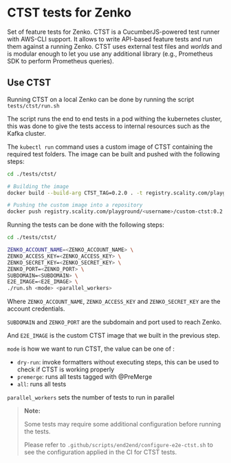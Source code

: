 # CTST tests for Zenko

Set of feature tests for Zenko. CTST is a CucumberJS-powered test runner with
AWS-CLI support. It allows to write API-based feature tests and run them against
a running Zenko. CTST uses external test files and *worlds* and is modular
enough to let you use any additional library (e.g., Prometheus SDK to perform
Prometheus queries).

## Use CTST

Running CTST on a local Zenko can be done by running the script `tests/ctst/run.sh`

The script runs the end to end tests in a pod withing the kubernetes cluster,
this was done to give the tests access to internal resources such as the Kafka cluster.

The `kubectl run` command uses a custom image of CTST containing the required test
folders. The image can be built and pushed with the following steps:

``` bash
cd ./tests/ctst/

# Building the image
docker build --build-arg CTST_TAG=0.2.0 . -t registry.scality.com/playground/<username>/custom-ctst:0.2.0

# Pushing the custom image into a repository
docker push registry.scality.com/playground/<username>/custom-ctst:0.2.0
```

Running the tests can be done with the following steps:

```bash
cd ./tests/ctst/

ZENKO_ACCOUNT_NAME=<ZENKO_ACCOUNT_NAME> \
ZENKO_ACCESS_KEY=<ZENKO_ACCESS_KEY> \
ZENKO_SECRET_KEY=<ZENKO_SECRET_KEY> \
ZENKO_PORT=<ZENKO_PORT> \
SUBDOMAIN=<SUBDOMAIN> \
E2E_IMAGE=<E2E_IMAGE> \
./run.sh <mode> <parallel_workers>
```

Where `ZENKO_ACCOUNT_NAME`, `ZENKO_ACCESS_KEY` and `ZENKO_SECRET_KEY` are the account credentials.

`SUBDOMAIN` and `ZENKO_PORT` are the subdomain and port used to reach Zenko.

And `E2E_IMAGE` is the custom CTST image that we built in the previous step.

`mode` is how we want to run CTST, the value can be one of :

- `dry-run`: invoke formatters without executing steps,
this can be used to check if CTST is working properly
- `premerge`: runs all tests tagged with @PreMerge
- `all`: runs all tests

`parallel_workers` sets the number of tests to run in parallel

> **Note:**
>
> Some tests may require some additional configuration before running the tests.
>
> Please refer to `.github/scripts/end2end/configure-e2e-ctst.sh` to see the configuration applied
in the CI for CTST tests.
